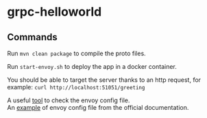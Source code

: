 # grpc-helloworld

## Commands

Run `mvn clean package` to compile the proto files.

Run `start-envoy.sh` to deploy the app in a docker container.

You should be able to target the server thanks to an http request, for example:
`curl http://localhost:51051/greeting`

A useful [tool](https://envoylint.com/) to check the envoy config file.   
An [example](https://www.envoyproxy.io/docs/envoy/latest/configuration/http/http_filters/grpc_json_transcoder_filter) of envoy config file from the official documentation.
